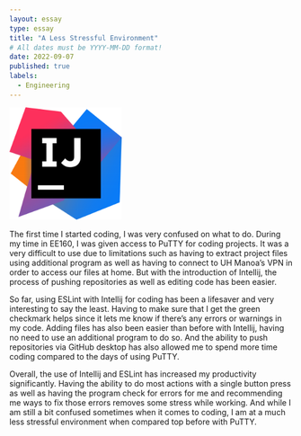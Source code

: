 ```yaml
---
layout: essay
type: essay
title: "A Less Stressful Environment"
# All dates must be YYYY-MM-DD format!
date: 2022-09-07
published: true
labels:
  - Engineering
---
```


<img width="200px" 
     class="rounded float-start pe-4" 
     src="../img/INTJ.png" >

  The first time I started coding, I was very confused on what to do. During my time in EE160, I was given access to PuTTY for coding projects. It was a very difficult to use due to limitations such as having to extract project files using additional program as well as having to connect to UH Manoa’s VPN in order to access our files at home. But with the introduction of Intellij, the process of pushing repositories as well as editing code has been easier. 

  So far, using ESLint with Intellij for coding has been a lifesaver and very interesting to say the least. Having to make sure that I get the green checkmark helps since it lets me know if there’s any errors or warnings in my code. Adding files has also been easier than before with Intellij, having no need to use an additional program to do so. And the ability to push repositories via GitHub desktop has also allowed me to spend more time coding compared to the days of using PuTTY. 

  Overall, the use of Intellij and ESLint has increased my productivity significantly. Having the ability to do most actions with a single button press as well as having the program check for errors for me and recommending me ways to fix those errors removes some stress while working. And while I am still a bit confused sometimes when it comes to coding, I am at a much less stressful environment when compared top before with PuTTY.

